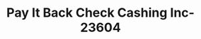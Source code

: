 ---
f_zip-code: 91731
f_state-code: CA
title: Pay It Back Check Cashing Inc-23604
f_phone: 626-448-1500
f_city-only: El Monte
f_address: 10918 Valley Blvd El Monte
f_location-unique-id: '23604'
slug: pay-it-back-check-cashing-inc-23604
updated-on: '2024-05-30T13:46:58.046Z'
created-on: '2024-05-30T13:36:59.803Z'
published-on: '2024-05-30T13:54:32.469Z'
f_city-state: cms/city/el-monte-ca.md
f_company: cms/company/pay-it-back-check-cashing-inc.md
f_state: cms/state/california.md
layout: '[payday-loan].html'
tags: payday-loan
---